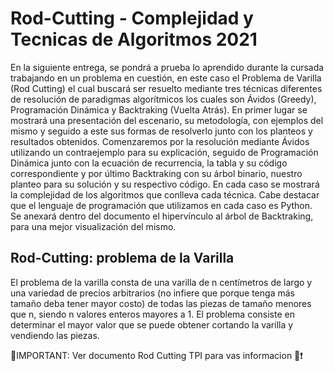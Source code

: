 # Rod-Cutting - Complejidad y Tecnicas de Algoritmos 2021

En la siguiente entrega, se pondrá a prueba lo aprendido durante la cursada trabajando en un problema en cuestión, en este caso el Problema de Varilla (Rod Cutting) el cual buscará ser resuelto mediante tres técnicas diferentes de resolución de paradigmas algorítmicos los cuales son Ávidos (Greedy), Programación Dinámica y Backtraking (Vuelta Atrás).
En primer lugar se mostrará una presentación del escenario, su metodología, con ejemplos del mismo y seguido a este sus formas de resolverlo junto con los planteos y resultados obtenidos. Comenzaremos por la resolución mediante Ávidos utilizando un contraejemplo para su explicación, seguido de Programación Dinámica junto con la ecuación de recurrencia, la tabla y su código correspondiente y por último Backtraking con su árbol binario, nuestro planteo para su solución y su respectivo código. En cada caso se mostrará la complejidad de los algoritmos que conlleva cada técnica.
Cabe destacar que el lenguaje de programación que utilizamos en cada caso es Python.
Se anexará dentro del documento el hipervínculo al árbol de Backtraking, para una mejor visualización del mismo.

## Rod-Cutting: problema de la Varilla

El problema de la varilla consta de una varilla de n centímetros de largo y una variedad de precios arbitrarios (no infiere que porque tenga más tamaño deba tener mayor costo) de todas las piezas de tamaño menores que n, siendo n valores enteros mayores a 1. El problema consiste en determinar el mayor valor que se puede obtener cortando la varilla y vendiendo las piezas. 

<span>🔴IMPORTANT: Ver documento Rod Cutting TPI para vas informacion 🔴❗</span>
